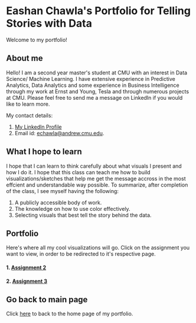 # Eashan Chawla's Portfolio for Telling Stories with Data

Welcome to my portfolio!

## About me
Hello! I am a second year master's student at CMU with an interest in Data Science/ Machine Learning. I have extensive experience in Predictive Analytics, Data Analytics and some experience in Business Intelligence through my work at Ernst and Young, Tesla and through numerous projects at CMU. Please feel free to send me a message on LinkedIn if you would like to learn more. 

My contact details:
1. [My LinkedIn Profile](https://www.linkedin.com/in/eashanchawla/)
2. Email id: [echawla@andrew.cmu.edu](echawla@andrew.cmu.edu).

## What I hope to learn 
I hope that I can learn to think carefully about what visuals I present and how I do it. I hope that this class can teach me how to build visualizations/sketches that help me get the message accross in the most effcient and understandable way possible. To summarize, after completion of the class, I see myself having the following:
1. A publicly accessible body of work. 
2. The knowledge on how to use color effectively. 
3. Selecting visuals that best tell the story behind the data. 

## Portfolio
Here's where all my cool visualizations will go. Click on the assignment you want to view, in order to be redirected to it's respective page.

#### 1. [Assignment 2](dataviz2.md)
#### 2. [Assignment 3](dataviz3.md)

## Go back to main page
Click [here](README.md) to back to the home page of my portfolio.
